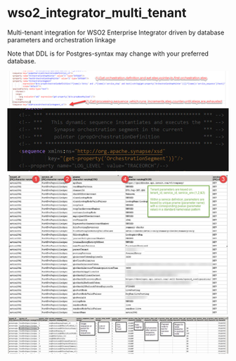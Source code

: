 # wso2_integrator_multi_tenant
Multi-tenant integration for WSO2 Enterprise Integrator driven by database parameters and orchestration linkage

Note that DDL is for Postgres-syntax may change with your preferred database.

![Outer call to GET and EXECUTE orchestration steps](./TheoryOfOperation.jpg "Outer call to GET and EXECUTE orchestration steps")
![Dynamic Sequence Execution is key to operation](./DynamicSequenceExecution.jpg "Dynamic sequence execution is key to operation")
![Sample service parameters](./TenantServiceParms.jpg "Sample service parameters")
![Sample tenant orchestration definition](./TenantOrchestrationDefinition.jpg "Sample tenant orchestration definition")